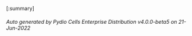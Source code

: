 








[:summary]

###### Auto generated by Pydio Cells Enterprise Distribution v4.0.0-beta5 on 21-Jun-2022
